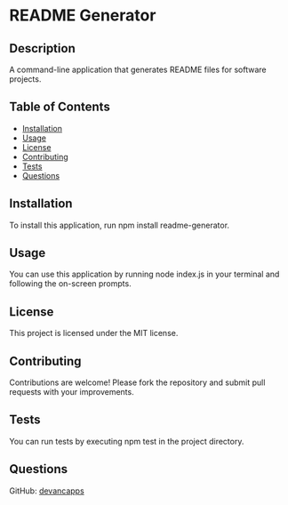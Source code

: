 
# README Generator

## Description
A command-line application that generates README files for software projects.

## Table of Contents
- [Installation](#installation)
- [Usage](#usage)
- [License](#license)
- [Contributing](#contributing)
- [Tests](#tests)
- [Questions](#questions)

## Installation
To install this application, run npm install readme-generator.

## Usage
You can use this application by running node index.js in your terminal and following the on-screen prompts.

## License
This project is licensed under the MIT license.

## Contributing
Contributions are welcome! Please fork the repository and submit pull requests with your improvements.

## Tests
You can run tests by executing npm test in the project directory.

## Questions
GitHub: [devancapps](https://github.com/devancapps)

    